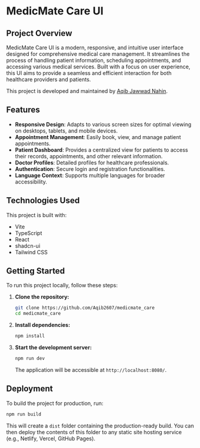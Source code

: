 # MedicMate Care UI

## Project Overview

MedicMate Care UI is a modern, responsive, and intuitive user interface designed for comprehensive medical care management. It streamlines the process of handling patient information, scheduling appointments, and accessing various medical services. Built with a focus on user experience, this UI aims to provide a seamless and efficient interaction for both healthcare providers and patients.

This project is developed and maintained by [Aqib Jawwad Nahin](https://github.com/Aqib2607).

## Features

- **Responsive Design**: Adapts to various screen sizes for optimal viewing on desktops, tablets, and mobile devices.
- **Appointment Management**: Easily book, view, and manage patient appointments.
- **Patient Dashboard**: Provides a centralized view for patients to access their records, appointments, and other relevant information.
- **Doctor Profiles**: Detailed profiles for healthcare professionals.
- **Authentication**: Secure login and registration functionalities.
- **Language Context**: Supports multiple languages for broader accessibility.

## Technologies Used

This project is built with:

- Vite
- TypeScript
- React
- shadcn-ui
- Tailwind CSS

## Getting Started

To run this project locally, follow these steps:

1.  **Clone the repository:**

    ```bash
    git clone https://github.com/Aqib2607/medicmate_care
    cd medicmate_care
    ```

2.  **Install dependencies:**

    ```bash
    npm install
    ```

3.  **Start the development server:**

    ```bash
    npm run dev
    ```

    The application will be accessible at `http://localhost:8080/`.

## Deployment

To build the project for production, run:

```bash
npm run build
```

This will create a `dist` folder containing the production-ready build. You can then deploy the contents of this folder to any static site hosting service (e.g., Netlify, Vercel, GitHub Pages).
